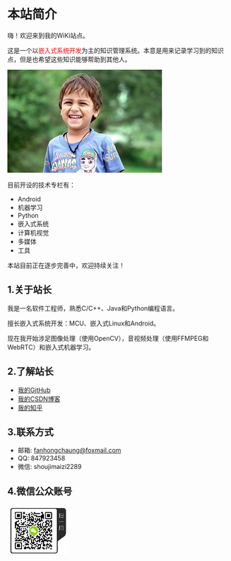 # 本站简介

嗨！欢迎来到我的WiKi站点。

这是一个以<font color="red">嵌入式系统开发</font>为主的知识管理系统。本意是用来记录学习到的知识点，但是也希望这些知识能够帮助到其他人。

![](assets\images\happy_boy_origin.jpg)

目前开设的技术专栏有：

* Android
* 机器学习
* Python
* 嵌入式系统
* 计算机视觉
* 多媒体
* 工具

本站目前正在逐步完善中，欢迎持续关注！

## 1.关于站长
我是一名软件工程师，熟悉C/C++、Java和Python编程语言。

擅长嵌入式系统开发：MCU、嵌入式Linux和Android。

现在我开始涉足图像处理（使用OpenCV），音视频处理（使用FFMPEG和WebRTC）和嵌入式机器学习。

## 2.了解站长
* [我的GitHub](https://github.com/edgeML)
* [我的CSDN博客](https://blog.csdn.net/jiasike)
* [我的知乎](https://www.zhihu.com/people/fhc2019/activities)

## 3.联系方式
* 邮箱: fanhongchaung@foxmail.com
* QQ: 847923458
* 微信: shoujimaizi2289

## 4.微信公众账号

![weixingongzhonghao](assets/images/weixingongzhonghao.png)